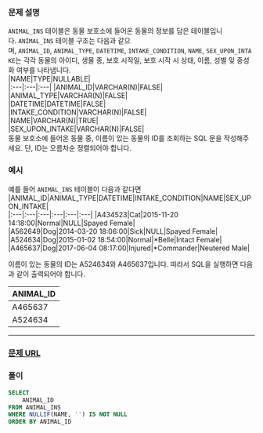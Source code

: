 ### **문제 설명**<br>  
`ANIMAL_INS` 테이블은 동물 보호소에 들어온 동물의 정보를 담은 테이블입니다. `ANIMAL_INS` 테이블 구조는 다음과 같으며, `ANIMAL_ID`, `ANIMAL_TYPE`, `DATETIME`, `INTAKE_CONDITION`, `NAME`, `SEX_UPON_INTAKE`는 각각 동물의 아이디, 생물 종, 보호 시작일, 보호 시작 시 상태, 이름, 성별 및 중성화 여부를 나타냅니다.  
|NAME|TYPE|NULLABLE|  
|:---|:---|:---|
|ANIMAL_ID|VARCHAR(N)|FALSE|  
|ANIMAL_TYPE|VARCHAR(N)|FALSE|  
|DATETIME|DATETIME|FALSE|  
|INTAKE_CONDITION|VARCHAR(N)|FALSE|  
|NAME|VARCHAR(N)|TRUE|  
|SEX_UPON_INTAKE|VARCHAR(N)|FALSE|  
동물 보호소에 들어온 동물 중, 이름이 있는 동물의 ID를 조회하는 SQL 문을 작성해주세요. 단, ID는 오름차순 정렬되어야 합니다.  
### 예시<br>  
예를 들어 `ANIMAL_INS` 테이블이 다음과 같다면  
|ANIMAL_ID|ANIMAL_TYPE|DATETIME|INTAKE_CONDITION|NAME|SEX_UPON_INTAKE|  
|:---|:---|:---|:---|:---|:---|
|A434523|Cat|2015-11-20 14:18:00|Normal|NULL|Spayed Female|  
|A562649|Dog|2014-03-20 18:06:00|Sick|NULL|Spayed Female|  
|A524634|Dog|2015-01-02 18:54:00|Normal|*Belle|Intact Female|  
|A465637|Dog|2017-06-04 08:17:00|Injured|*Commander|Neutered Male|  
  
이름이 있는 동물의 ID는 A524634와 A465637입니다. 따라서 SQL을 실행하면 다음과 같이 출력되어야 합니다.  
  
|ANIMAL_ID|  
|:---|
|A465637|  
|A524634|  
---  
### [문제 URL](https://school.programmers.co.kr/learn/courses/30/lessons/120803?language=c)<br>  
### 풀이<br>  
```sql  
SELECT
    ANIMAL_ID
FROM ANIMAL_INS
WHERE NULLIF(NAME, '') IS NOT NULL
ORDER BY ANIMAL_ID  
```  
  

